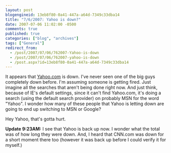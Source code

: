 ```yaml
---
layout: post
blogengineid: 13eb8f80-0a41-447a-a64d-7349c33dba14
title: "7/6/2007: Yahoo is down?"
date: 2007-07-06 11:02:00 -0500
comments: true
published: true
categories: ["blog", "archives"]
tags: ["General"]
redirect_from: 
  - /post/2007/07/06/762007-Yahoo-is-down
  - /post/2007/07/06/762007-yahoo-is-down
  - /post.aspx?id=13eb8f80-0a41-447a-a64d-7349c33dba14
---
```

<!-- more -->

It appears that <A href="http://yahoo.com">Yahoo.com</A> is down. I've never seen one of the big guys completely down before. I'm assuming someone is getting fired. Just imagine all the searches that aren't being done right now. And just think, because of IE's default settings, since it can't find Yahoo.com, it's doing a search (using the default search provider) on probably MSN for the word "Yahoo". I wonder how many of these people that Yahoo is letting down are going to end up switching to MSN or Google?

Hey Yahoo, that's gotta hurt.

**Update 9:23AM:** I see that Yahoo is back up now. I wonder what the total was of how long they were down. And, I heard that CNN.com was down for a short moment there too (however it was back up before I could verify it for myself.)
